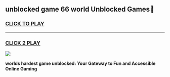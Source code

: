 
## unblocked game 66 world Unblocked Games👋
<h3>
<a href="https://premium.freeplayer.one?title=unblocked_game_66_world&ref=16F">CLICK TO PLAY</a></h3>
<hr>

<h3>
<a href="https://premium.freeplayer.one?title=unblocked_game_66_world&ref=16F">CLICK 2 PLAY</a>
  
</h3>

<a href="https://premium.freeplayer.one?title=unblocked_game_66_world&ref=16F/"><img src="https://clearcache.store/games.png"></a>


**worlds hardest game unblocked: Your Gateway to Fun and Accessible Online Gaming**
